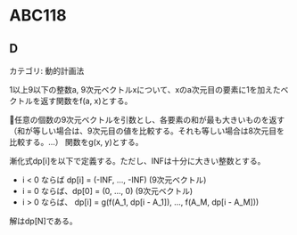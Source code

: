 # ABC118

## D
カテゴリ: 動的計画法

1以上9以下の整数a, 9次元ベクトルxについて、xのa次元目の要素に1を加えたベクトルを返す関数をf(a, x)とする。

任意の個数の9次元ベクトルを引数とし、各要素の和が最も大きいものを返す
（和が等しい場合は、9次元目の値を比較する。それも等しい場合は8次元目を比較する。...）
関数をg(x, y)とする。

漸化式dp[i]を以下で定義する。ただし、INFは十分に大きい整数とする。

* i < 0 ならば dp[i] = (-INF, ..., -INF) (9次元ベクトル)
* i = 0 ならば、dp[0] = (0, ..., 0) (9次元ベクトル)
* i > 0 ならば、 dp[i] = g(f(A_1, dp[i - A_1]), ..., f(A_M, dp[i - A_M]))

解はdp[N]である。